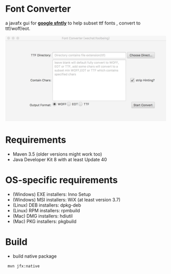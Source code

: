Font Converter
===================

a javafx gui for **[google sfntly](https://github.com/googlei18n/sfntly)** to help subset ttf fonts , convert to ttf/woff/eot.

![screenshot](img/screenshot.jpg)


Requirements
============
* Maven 3.5 (older versions might work too)
* Java Developer Kit 8 with at least Update 40

OS-specific requirements
========================
* (Windows) EXE installers: Inno Setup
* (Windows) MSI installers: WiX (at least version 3.7)
* (Linux) DEB installers: dpkg-deb
* (Linux) RPM installers: rpmbuild
* (Mac) DMG installers: hdiutil
* (Mac) PKG installers: pkgbuild

Build
=====
* build native package

```
 mvn jfx:native 
 ```